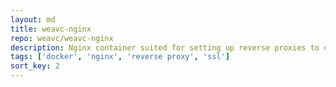 ```yaml
---
layout: md
title: weavc-nginx
repo: weavc/weavc-nginx
description: Nginx container suited for setting up reverse proxies to other containers. Comes with example proxy configurations, basic SSL configurations, and is setup with docker services in mind. 
tags: ['docker', 'nginx', 'reverse proxy', 'ssl']
sort_key: 2
---
```

